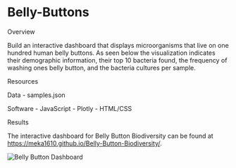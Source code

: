 # Belly-Buttons

Overview 

Build an interactive dashboard that displays microorganisms that live on one hundred human belly buttons. As seen below the visualization indicates their demographic information, their top 10 bacteria found, the frequency of washing ones belly button, and the bacteria cultures per sample.


Resources

Data - samples.json

Software - JavaScript
         - Plotly
         - HTML/CSS
         
         
Results

The interactive dashboard for Belly Button Biodiversity can be found at https://meka1610.github.io/Belly-Button-Biodiversity/.

![Belly Button Dashboard](https://user-images.githubusercontent.com/111043588/200228609-3defb0dd-fe42-458f-914d-5966ff4d2ef8.PNG)


